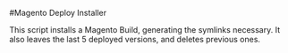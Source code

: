 #Magento Deploy Installer

This script installs a Magento Build, generating the symlinks necessary.
It also leaves the last 5 deployed versions, and deletes previous ones.